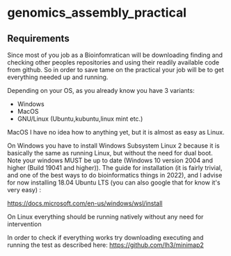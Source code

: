# genomics_assembly_practical

Requirements
---

Since most of you job as a Bioinfomratican will be downloading finding and checking other peoples repositories and using their readily available code from github. So in order to save tame on the practical your job will be to get everything needed up and running.

Depending on your OS, as you already know you have 3 variants:

- Windows
- MacOS
- GNU/Linux (Ubuntu,kubuntu,linux mint etc.)

MacOS I have no idea how to anything yet, but it is almost as easy as Linux.

On Windows you have to install Windows Subsystem Linux 2 because it is basically the same as running Linux, but without the need for dual boot. Note your windows MUST be up to date (Windows 10 version 2004 and higher (Build 19041 and higher)). The guide for installation (it is fairly trivial, and one of the best ways to do bioinformatics things in 2022), and I advise for now installing 18.04 Ubuntu LTS (you can also google that for know it's very easy) :

https://docs.microsoft.com/en-us/windows/wsl/install


On Linux everything should be running natively without any need for intervention

In order to check if everything works try downloading executing and running the test as described here: https://github.com/lh3/minimap2
